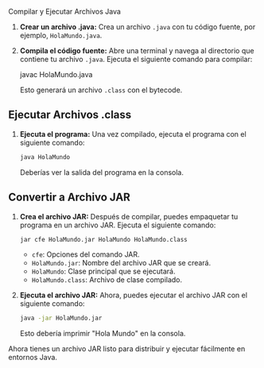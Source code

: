Compilar y Ejecutar Archivos Java

1. **Crear un archivo .java:**
   Crea un archivo `.java` con tu código fuente, por ejemplo, `HolaMundo.java`.

2. **Compila el código fuente:**
   Abre una terminal y navega al directorio que contiene tu archivo `.java`. Ejecuta el siguiente comando para compilar:

   javac HolaMundo.java


   Esto generará un archivo `.class` con el bytecode.

## Ejecutar Archivos .class

1. **Ejecuta el programa:**
   Una vez compilado, ejecuta el programa con el siguiente comando:

   ```bash
   java HolaMundo
   ```

   Deberías ver la salida del programa en la consola.

## Convertir a Archivo JAR

1. **Crea el archivo JAR:**
   Después de compilar, puedes empaquetar tu programa en un archivo JAR. Ejecuta el siguiente comando:

   ```bash
   jar cfe HolaMundo.jar HolaMundo HolaMundo.class
   ```

   - `cfe`: Opciones del comando JAR.
   - `HolaMundo.jar`: Nombre del archivo JAR que se creará.
   - `HolaMundo`: Clase principal que se ejecutará.
   - `HolaMundo.class`: Archivo de clase compilado.

2. **Ejecuta el archivo JAR:**
   Ahora, puedes ejecutar el archivo JAR con el siguiente comando:

   ```bash
   java -jar HolaMundo.jar
   ```

   Esto debería imprimir "Hola Mundo" en la consola.

Ahora tienes un archivo JAR listo para distribuir y ejecutar fácilmente en entornos Java.
